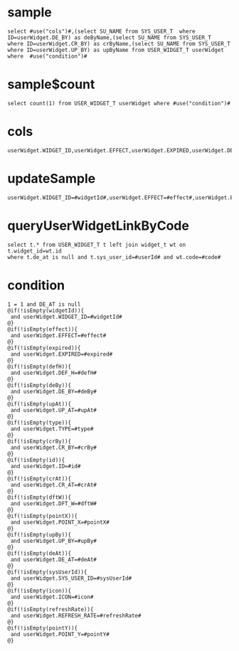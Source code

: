 sample
===

	select #use("cols")#,(select SU_NAME from SYS_USER_T  where ID=userWidget.DE_BY) as deByName,(select SU_NAME from SYS_USER_T  where ID=userWidget.CR_BY) as crByName,(select SU_NAME from SYS_USER_T  where ID=userWidget.UP_BY) as upByName from USER_WIDGET_T userWidget where  #use("condition")#

sample$count
===
    select count(1) from USER_WIDGET_T userWidget where #use("condition")#

cols
===
	userWidget.WIDGET_ID,userWidget.EFFECT,userWidget.EXPIRED,userWidget.DEF_H,userWidget.DE_BY,userWidget.UP_AT,userWidget.TYPE,userWidget.CR_BY,userWidget.ID,userWidget.CR_AT,userWidget.DFT_W,userWidget.POINT_X,userWidget.UP_BY,userWidget.DE_AT,userWidget.SYS_USER_ID,userWidget.ICON,userWidget.REFRESH_RATE,userWidget.POINT_Y

updateSample
===

	userWidget.WIDGET_ID=#widgetId#,userWidget.EFFECT=#effect#,userWidget.EXPIRED=#expired#,userWidget.DEF_H=#defH#,userWidget.DE_BY=#deBy#,userWidget.UP_AT=#upAt#,userWidget.TYPE=#type#,userWidget.CR_BY=#crBy#,userWidget.ID=#id#,userWidget.CR_AT=#crAt#,userWidget.DFT_W=#dftW#,userWidget.POINT_X=#pointX#,userWidget.UP_BY=#upBy#,userWidget.DE_AT=#deAt#,userWidget.SYS_USER_ID=#sysUserId#,userWidget.ICON=#icon#,userWidget.REFRESH_RATE=#refreshRate#,userWidget.POINT_Y=#pointY#

queryUserWidgetLinkByCode
===

    select t.* from USER_WIDGET_T t left join widget_t wt on t.widget_id=wt.id 
    where t.de_at is null and t.sys_user_id=#userId# and wt.code=#code#

condition
===

	1 = 1 and DE_AT is null
	@if(!isEmpty(widgetId)){
	 and userWidget.WIDGET_ID=#widgetId#
	@}
	@if(!isEmpty(effect)){
	 and userWidget.EFFECT=#effect#
	@}
	@if(!isEmpty(expired)){
	 and userWidget.EXPIRED=#expired#
	@}
	@if(!isEmpty(defH)){
	 and userWidget.DEF_H=#defH#
	@}
	@if(!isEmpty(deBy)){
	 and userWidget.DE_BY=#deBy#
	@}
	@if(!isEmpty(upAt)){
	 and userWidget.UP_AT=#upAt#
	@}
	@if(!isEmpty(type)){
	 and userWidget.TYPE=#type#
	@}
	@if(!isEmpty(crBy)){
	 and userWidget.CR_BY=#crBy#
	@}
	@if(!isEmpty(id)){
	 and userWidget.ID=#id#
	@}
	@if(!isEmpty(crAt)){
	 and userWidget.CR_AT=#crAt#
	@}
	@if(!isEmpty(dftW)){
	 and userWidget.DFT_W=#dftW#
	@}
	@if(!isEmpty(pointX)){
	 and userWidget.POINT_X=#pointX#
	@}
	@if(!isEmpty(upBy)){
	 and userWidget.UP_BY=#upBy#
	@}
	@if(!isEmpty(deAt)){
	 and userWidget.DE_AT=#deAt#
	@}
	@if(!isEmpty(sysUserId)){
	 and userWidget.SYS_USER_ID=#sysUserId#
	@}
	@if(!isEmpty(icon)){
	 and userWidget.ICON=#icon#
	@}
	@if(!isEmpty(refreshRate)){
	 and userWidget.REFRESH_RATE=#refreshRate#
	@}
	@if(!isEmpty(pointY)){
	 and userWidget.POINT_Y=#pointY#
	@}



